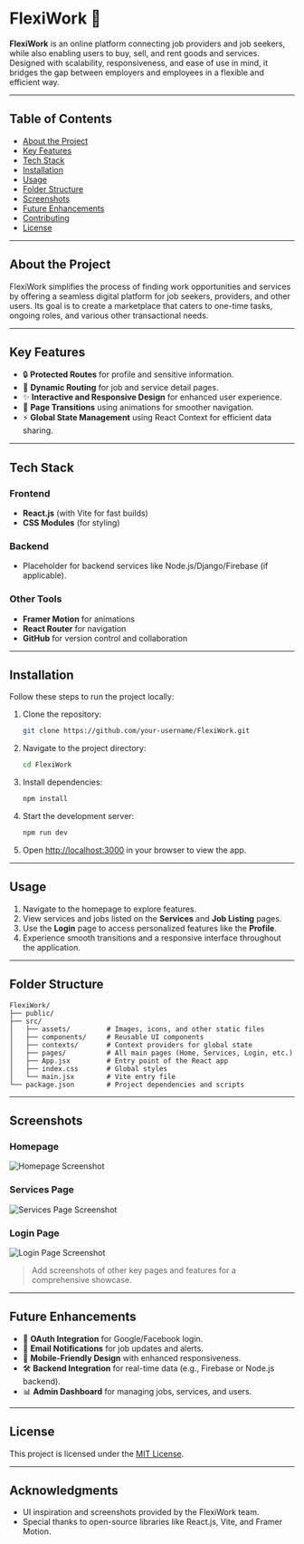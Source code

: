 # FlexiWork 🌟

**FlexiWork** is an online platform connecting job providers and job seekers, while also enabling users to buy, sell, and rent goods and services. Designed with scalability, responsiveness, and ease of use in mind, it bridges the gap between employers and employees in a flexible and efficient way.

---

## Table of Contents

- [About the Project](#about-the-project)
- [Key Features](#key-features)
- [Tech Stack](#tech-stack)
- [Installation](#installation)
- [Usage](#usage)
- [Folder Structure](#folder-structure)
- [Screenshots](#screenshots)
- [Future Enhancements](#future-enhancements)
- [Contributing](#contributing)
- [License](#license)

---

## About the Project

FlexiWork simplifies the process of finding work opportunities and services by offering a seamless digital platform for job seekers, providers, and other users. Its goal is to create a marketplace that caters to one-time tasks, ongoing roles, and various other transactional needs.

---

## Key Features

- 🔒 **Protected Routes** for profile and sensitive information.
- 🌟 **Dynamic Routing** for job and service detail pages.
- ✨ **Interactive and Responsive Design** for enhanced user experience.
- 📄 **Page Transitions** using animations for smoother navigation.
- ⚡ **Global State Management** using React Context for efficient data sharing.

---

## Tech Stack

### Frontend
- **React.js** (with Vite for fast builds)
- **CSS Modules** (for styling)

### Backend
- Placeholder for backend services like Node.js/Django/Firebase (if applicable).

### Other Tools
- **Framer Motion** for animations
- **React Router** for navigation
- **GitHub** for version control and collaboration

---

## Installation

Follow these steps to run the project locally:

1. Clone the repository:
   ```bash
   git clone https://github.com/your-username/FlexiWork.git
   ```
2. Navigate to the project directory:
   ```bash
   cd FlexiWork
   ```
3. Install dependencies:
   ```bash
   npm install
   ```
4. Start the development server:
   ```bash
   npm run dev
   ```
5. Open [http://localhost:3000](http://localhost:3000) in your browser to view the app.

---

## Usage

1. Navigate to the homepage to explore features.
2. View services and jobs listed on the **Services** and **Job Listing** pages.
3. Use the **Login** page to access personalized features like the **Profile**.
4. Experience smooth transitions and a responsive interface throughout the application.

---

## Folder Structure

```
FlexiWork/
├── public/
├── src/
│   ├── assets/         # Images, icons, and other static files
│   ├── components/     # Reusable UI components
│   ├── contexts/       # Context providers for global state
│   ├── pages/          # All main pages (Home, Services, Login, etc.)
│   ├── App.jsx         # Entry point of the React app
│   ├── index.css       # Global styles
│   └── main.jsx        # Vite entry file
└── package.json        # Project dependencies and scripts
```

---

## Screenshots

### Homepage
![Homepage Screenshot](path-to-your-homepage-screenshot.png)

### Services Page
![Services Page Screenshot](path-to-your-services-page-screenshot.png)

### Login Page
![Login Page Screenshot](path-to-your-login-page-screenshot.png)

> Add screenshots of other key pages and features for a comprehensive showcase.

---

## Future Enhancements

- 🔑 **OAuth Integration** for Google/Facebook login.
- 📩 **Email Notifications** for job updates and alerts.
- 📱 **Mobile-Friendly Design** with enhanced responsiveness.
- 🛠️ **Backend Integration** for real-time data (e.g., Firebase or Node.js backend).
- 📊 **Admin Dashboard** for managing jobs, services, and users.

---

## License

This project is licensed under the [MIT License](LICENSE).

---

## Acknowledgments

- UI inspiration and screenshots provided by the FlexiWork team.
- Special thanks to open-source libraries like React.js, Vite, and Framer Motion.
